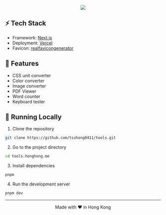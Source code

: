 <p align="center">
  <img src="https://honghong.me/images/projects/tools/cover.png">
</p>

## ⚡️ Tech Stack

- Framework: [Next.js](https://nextjs.org/)
- Deployment: [Vercel](https://vercel.com)
- Favicon: [realfavicongenerator](https://realfavicongenerator.net/)

## 🤩 Features

- CSS unit converter
- Color converter
- Image converter
- PDF Viewer
- Word counter
- Keyboard tester

## 👋 Running Locally

1. Clone the repository

```sh
git clone https://github.com/tszhong0411/tools.git
```

2. Go to the project directory

```sh
cd tools.honghong.me
```

3. Install dependencies

```sh
pnpm
```

4. Run the development server

```sh
pnpm dev
```

<hr>
<p align="center">
Made with ❤️ in Hong Kong
</p>
